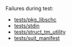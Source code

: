 Failures during test:
- [tests/pkg_libschc](tests/pkg_libschc/test.failed)
- [tests/stdin](tests/stdin/test.failed)
- [tests/struct_tm_utility](tests/struct_tm_utility/test.failed)
- [tests/suit_manifest](tests/suit_manifest/test.failed)
